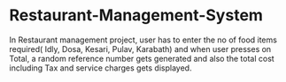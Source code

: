 # Restaurant-Management-System
In Restaurant management project, user has to enter the no of food items required( Idly, Dosa, Kesari, Pulav, Karabath) and when user presses on Total, a random reference number gets generated and also the total cost including Tax and service charges gets displayed.
